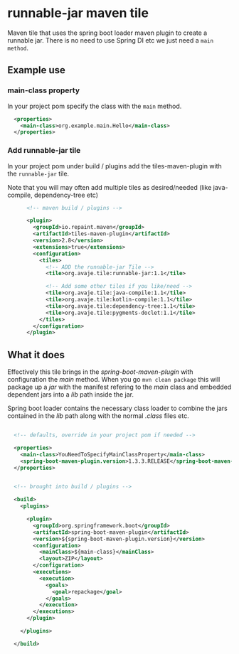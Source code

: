 # runnable-jar maven tile

Maven tile that uses the spring boot loader maven plugin to create a runnable jar.
There is no need to use Spring DI etc we just need a `main method`. 


## Example use

### main-class property
In your project pom specify the class with the `main` method.

```xml
  <properties>
    <main-class>org.example.main.Hello</main-class>
  </properties>
```

### Add runnable-jar tile

In your project pom under build / plugins add the tiles-maven-plugin with the `runnable-jar` tile.

Note that you will may often add multiple tiles as desired/needed (like java-compile, dependency-tree etc)

```xml
      <!-- maven build / plugins -->

      <plugin>
        <groupId>io.repaint.maven</groupId>
        <artifactId>tiles-maven-plugin</artifactId>
        <version>2.8</version>
        <extensions>true</extensions>
        <configuration>
          <tiles>
            <!-- ADD the runnable-jar Tile -->
            <tile>org.avaje.tile:runnable-jar:1.1</tile>

            <!-- Add some other tiles if you like/need -->
            <tile>org.avaje.tile:java-compile:1.1</tile>
            <tile>org.avaje.tile:kotlin-compile:1.1</tile>
            <tile>org.avaje.tile:dependency-tree:1.1</tile>
            <tile>org.avaje.tile:pygments-doclet:1.1</tile>
          </tiles>
        </configuration>
      </plugin>

```

## What it does

Effectively this tile brings in the *spring-boot-maven-plugin* with configuration the *main* method.
When you go `mvn clean package` this will package up a *jar* with the manifest refering to the
*main* class and embedded dependent jars into a *lib* path inside the jar.

Spring boot loader contains the necessary class loader to combine the jars contained in the *lib* path
along with the normal *.class* files etc.

```xml

  <!-- defaults, override in your project pom if needed -->

  <properties>
    <main-class>YouNeedToSpecifyMainClassProperty</main-class>
    <spring-boot-maven-plugin.version>1.3.3.RELEASE</spring-boot-maven-plugin.version>
  </properties>


  <!-- brought into build / plugins -->

  <build>
    <plugins>

      <plugin>
        <groupId>org.springframework.boot</groupId>
        <artifactId>spring-boot-maven-plugin</artifactId>
        <version>${spring-boot-maven-plugin.version}</version>
        <configuration>
          <mainClass>${main-class}</mainClass>
          <layout>ZIP</layout>
        </configuration>
        <executions>
          <execution>
            <goals>
              <goal>repackage</goal>
            </goals>
          </execution>
        </executions>
      </plugin>

    </plugins>

  </build>

```
